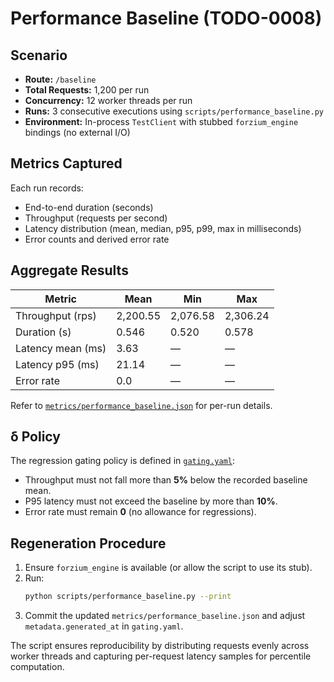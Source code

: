 # Performance Baseline (TODO-0008)

## Scenario

- **Route:** `/baseline`
- **Total Requests:** 1,200 per run
- **Concurrency:** 12 worker threads per run
- **Runs:** 3 consecutive executions using `scripts/performance_baseline.py`
- **Environment:** In-process `TestClient` with stubbed `forzium_engine` bindings (no external I/O)

## Metrics Captured

Each run records:

- End-to-end duration (seconds)
- Throughput (requests per second)
- Latency distribution (mean, median, p95, p99, max in milliseconds)
- Error counts and derived error rate

## Aggregate Results

| Metric | Mean | Min | Max |
| --- | --- | --- | --- |
| Throughput (rps) | 2,200.55 | 2,076.58 | 2,306.24 |
| Duration (s) | 0.546 | 0.520 | 0.578 |
| Latency mean (ms) | 3.63 | — | — |
| Latency p95 (ms) | 21.14 | — | — |
| Error rate | 0.0 | — | — |

Refer to [`metrics/performance_baseline.json`](../metrics/performance_baseline.json) for per-run details.

## δ Policy

The regression gating policy is defined in [`gating.yaml`](../gating.yaml):

- Throughput must not fall more than **5%** below the recorded baseline mean.
- P95 latency must not exceed the baseline by more than **10%**.
- Error rate must remain **0** (no allowance for regressions).

## Regeneration Procedure

1. Ensure `forzium_engine` is available (or allow the script to use its stub).
2. Run:
   ```bash
   python scripts/performance_baseline.py --print
   ```
3. Commit the updated `metrics/performance_baseline.json` and adjust `metadata.generated_at` in `gating.yaml`.

The script ensures reproducibility by distributing requests evenly across worker threads and capturing per-request latency samples for percentile computation.